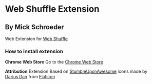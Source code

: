
# Web Shuffle Extension
## By Mick Schroeder

Web Extension for [Web Shuffle](https://webshuffle.mickschroeder.com/)

### How to install extension

**Chrome Web Store**
Go to the [Chrome Web Store](https://chrome.google.com/)

**Attribution**
Extension Based on [StumbleUponAwesome](https://github.com/basharovV/StumbleUponAwesome)
Icons made by [Darius Dan](http://www.dariusdan.com) from [Flaticon](https://www.flaticon.com)
